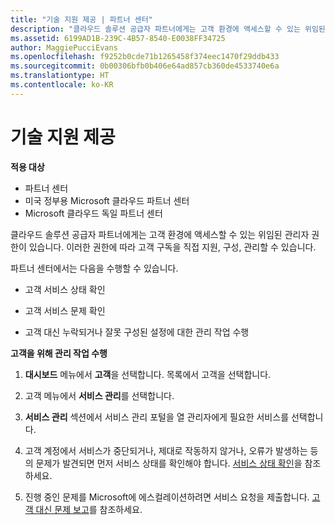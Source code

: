 ```yaml
---
title: "기술 지원 제공 | 파트너 센터"
description: "클라우드 솔루션 공급자 파트너에게는 고객 환경에 액세스할 수 있는 위임된 관리자 권한이 있습니다."
ms.assetid: 6199AD1B-239C-4B57-8540-E0038FF34725
author: MaggiePucciEvans
ms.openlocfilehash: f9252b0cde71b1265458f374eec1470f29ddb433
ms.sourcegitcommit: 0b00306bfb0b406e64ad857cb360de4533740e6a
ms.translationtype: HT
ms.contentlocale: ko-KR
---
```

# <a name="provide-technical-support"></a>기술 지원 제공

**적용 대상**

-  파트너 센터
-  미국 정부용 Microsoft 클라우드 파트너 센터
-  Microsoft 클라우드 독일 파트너 센터

클라우드 솔루션 공급자 파트너에게는 고객 환경에 액세스할 수 있는 위임된 관리자 권한이 있습니다. 이러한 권한에 따라 고객 구독을 직접 지원, 구성, 관리할 수 있습니다.

파트너 센터에서는 다음을 수행할 수 있습니다.

-   고객 서비스 상태 확인

-   고객 서비스 문제 확인

-   고객 대신 누락되거나 잘못 구성된 설정에 대한 관리 작업 수행

**고객을 위해 관리 작업 수행**

1.  **대시보드** 메뉴에서 **고객**을 선택합니다. 목록에서 고객을 선택합니다.

2.  고객 메뉴에서 **서비스 관리**를 선택합니다.

3.  **서비스 관리** 섹션에서 서비스 관리 포털을 열 관리자에게 필요한 서비스를 선택합니다.

4.  고객 계정에서 서비스가 중단되거나, 제대로 작동하지 않거나, 오류가 발생하는 등의 문제가 발견되면 먼저 서비스 상태를 확인해야 합니다. [서비스 상태 확인](check-service-health.md)을 참조하세요.

5.  진행 중인 문제를 Microsoft에 에스컬레이션하려면 서비스 요청을 제출합니다. [고객 대신 문제 보고](report-problems-on-behalf-of-a-customer.md)를 참조하세요.

 

 



